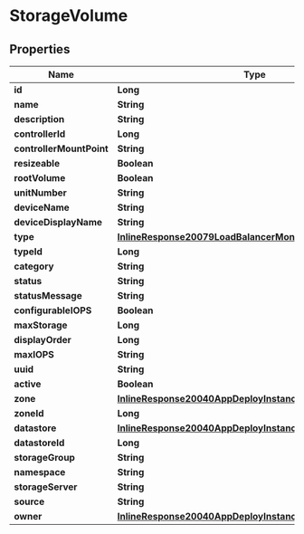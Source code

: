 

# StorageVolume

## Properties

Name | Type | Description | Notes
------------ | ------------- | ------------- | -------------
**id** | **Long** |  |  [optional]
**name** | **String** |  |  [optional]
**description** | **String** |  |  [optional]
**controllerId** | **Long** |  |  [optional]
**controllerMountPoint** | **String** |  |  [optional]
**resizeable** | **Boolean** |  |  [optional]
**rootVolume** | **Boolean** |  |  [optional]
**unitNumber** | **String** |  |  [optional]
**deviceName** | **String** |  |  [optional]
**deviceDisplayName** | **String** |  |  [optional]
**type** | [**InlineResponse20079LoadBalancerMonitorLoadBalancerType**](InlineResponse20079LoadBalancerMonitorLoadBalancerType.md) |  |  [optional]
**typeId** | **Long** |  |  [optional]
**category** | **String** |  |  [optional]
**status** | **String** |  |  [optional]
**statusMessage** | **String** |  |  [optional]
**configurableIOPS** | **Boolean** |  |  [optional]
**maxStorage** | **Long** |  |  [optional]
**displayOrder** | **Long** |  |  [optional]
**maxIOPS** | **String** |  |  [optional]
**uuid** | **String** |  |  [optional]
**active** | **Boolean** |  |  [optional]
**zone** | [**InlineResponse20040AppDeployInstance**](InlineResponse20040AppDeployInstance.md) |  |  [optional]
**zoneId** | **Long** |  |  [optional]
**datastore** | [**InlineResponse20040AppDeployInstance**](InlineResponse20040AppDeployInstance.md) |  |  [optional]
**datastoreId** | **Long** |  |  [optional]
**storageGroup** | **String** |  |  [optional]
**namespace** | **String** |  |  [optional]
**storageServer** | **String** |  |  [optional]
**source** | **String** |  |  [optional]
**owner** | [**InlineResponse20040AppDeployInstance**](InlineResponse20040AppDeployInstance.md) |  |  [optional]



